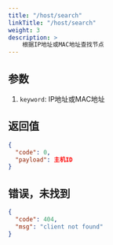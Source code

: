 ```yaml
---
title: "/host/search"
linkTitle: "/host/search"
weight: 3
description: >
    根据IP地址或MAC地址查找节点
---
```


## 参数

1. `keyword`: IP地址或MAC地址

## 返回值

```json
{
  "code": 0,
  "payload": 主机ID
}
```

## 错误，未找到

```json
{
  "code": 404,
  "msg": "client not found"
}
```
